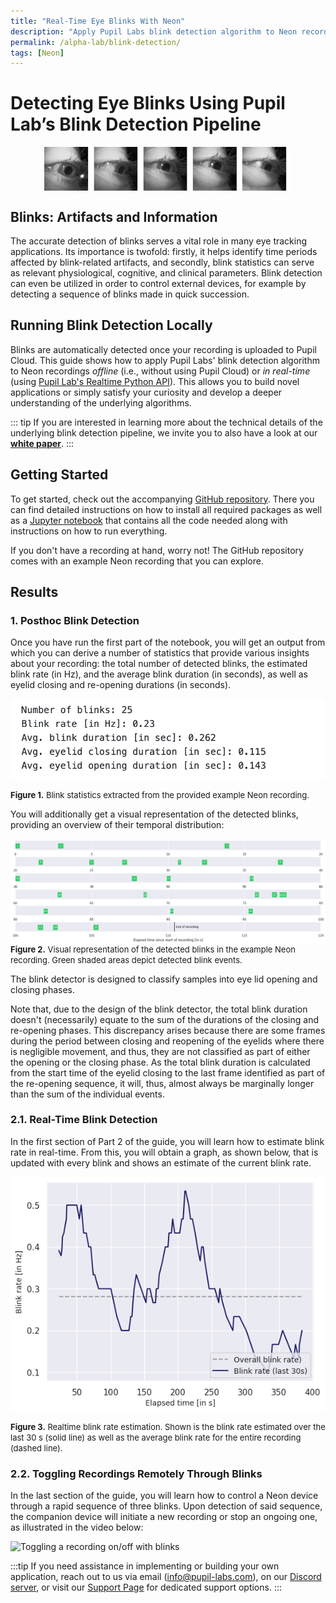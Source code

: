 ```yaml
---
title: "Real-Time Eye Blinks With Neon"
description: "Apply Pupil Labs blink detection algorithm to Neon recordings in real-time using Pupil Labs real-time Python API, to assess tiredness and cognitive load."
permalink: /alpha-lab/blink-detection/
tags: [Neon]
---
```


<script setup>
import TagLinks from '@components/TagLinks.vue'
</script>

# Detecting Eye Blinks Using Pupil Lab’s Blink Detection Pipeline

<TagLinks :tags="$frontmatter.tags" />

<img src="./eye_blinks_anim.gif" alt="Eye blink animation" style="display: block; margin-left: auto; margin-right: auto;">

## Blinks: Artifacts and Information

The accurate detection of blinks serves a vital role in many eye tracking applications. Its importance is twofold: firstly, it helps identify time periods affected by blink-related artifacts, and secondly, blink statistics can serve as relevant physiological, cognitive, and clinical parameters. Blink detection can even be utilized in order to control external devices, for example by detecting a sequence of blinks made in quick succession.

## Running Blink Detection Locally

Blinks are automatically detected once your recording is uploaded to Pupil Cloud. This guide shows how to apply Pupil Labs' blink detection algorithm to Neon recordings *offline* (i.e., without using Pupil Cloud) or *in real-time* (using [Pupil Lab's Realtime Python API](https://docs.pupil-labs.com/neon/real-time-api/)). This allows you to build novel applications or simply satisfy your curiosity and develop a deeper understanding of the underlying algorithms.

::: tip
If you are interested in learning more about the technical details of the underlying blink detection pipeline, we invite you to also have a look at our [**white paper**](https://assets.pupil-labs.com/pdf/Pupil_Labs_Blink_Detector.pdf).
:::

## Getting Started

To get started, check out the accompanying [GitHub repository](https://github.com/pupil-labs/real-time-blink-detection). There you can find detailed instructions on how to install all required packages as well as a [Jupyter notebook](https://github.com/pupil-labs/real-time-blink-detection/blob/main/blink_detection.ipynb) that contains all the code needed along with instructions on how to run everything.

If you don't have a recording at hand, worry not! The GitHub repository comes with an example Neon recording that you can explore.

## Results

### 1. Posthoc Blink Detection

Once you have run the first part of the notebook, you will get an output from which you can derive a number of statistics that provide various insights about your recording: the total number of detected blinks, the estimated blink rate (in Hz), and the average blink duration (in seconds), as well as eyelid closing and re-opening durations (in seconds).

<img src="./eye_blinks_statistics.png" alt="Blinks statistics" style="display: block; margin-left: auto; margin-right: auto;">

<font size=2><b>Figure 1.</b> Blink statistics extracted from the provided example Neon recording.</font>

You will additionally get a visual representation of the detected blinks, providing an overview of their temporal distribution:


<img src="./eye_blinks_timeline.png" alt="Visual blink representation" style="display: block; margin-left: auto; margin-right: auto;">
<font size=2><b>Figure 2.</b> Visual representation of the detected blinks in the example Neon recording. Green shaded areas depict detected blink events.</font>

The blink detector is designed to classify samples into eye lid opening and closing phases.

Note that, due to the design of the blink detector, the total blink duration doesn't (necessarily) equate to the sum of the durations of the closing and re-opening phases. This discrepancy arises because there are some frames during the period between closing and reopening of the eyelids where there is negligible movement, and thus, they are not classified as part of either the opening or the closing phase. As the total blink duration is calculated from the start time of the eyelid closing to the last frame identified as part of the re-opening sequence, it will, thus, almost always be marginally longer than the sum of the individual events.<br>

### 2.1. Real-Time Blink Detection

In the first section of Part 2 of the guide, you will learn how to estimate blink rate in real-time. From this, you will obtain a graph, as shown below, that is updated with every blink and shows an estimate of the current blink rate.

<img src="./eye_blinks_blinkrateest.png" alt="Blink rate test" style="display: block; margin-left: auto; margin-right: auto;">

<font size=2><b>Figure 3.</b> Realtime blink rate estimation. Shown is the blink rate estimated over the last 30 s (solid line) as well as the average blink rate for the entire recording (dashed line). </font>

### 2.2. Toggling Recordings Remotely Through Blinks

In the last section of the guide, you will learn how to control a Neon device through a rapid sequence of three blinks. Upon detection of said sequence, the companion device will initiate a new recording or stop an ongoing one, as illustrated in the video below:

<img src="./eye_blinks_toggle_recording.gif" alt="Toggling a recording on/off with blinks" style="display: block; margin-left: auto; margin-right: auto;">

:::tip
If you need assistance in implementing or building your own application, reach out to us via email ([info@pupil-labs.com](mailto:info@pupil-labs.com)), on our [Discord server](https://pupil-labs.com/chat/), or visit our [Support Page](https://pupil-labs.com/products/support/) for dedicated support options.
:::
